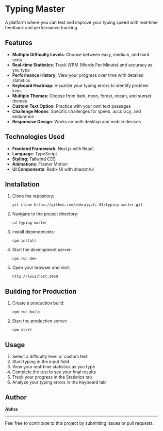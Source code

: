# Typing Master

A platform where you can test and improve your typing speed with real-time feedback and performance tracking.

## Features

- **Multiple Difficulty Levels**: Choose between easy, medium, and hard texts
- **Real-time Statistics**: Track WPM (Words Per Minute) and accuracy as you type
- **Performance History**: View your progress over time with detailed statistics
- **Keyboard Heatmap**: Visualize your typing errors to identify problem keys
- **Multiple Themes**: Choose from dark, neon, forest, ocean, and sunset themes
- **Custom Text Option**: Practice with your own text passages
- **Challenge Modes**: Specific challenges for speed, accuracy, and endurance
- **Responsive Design**: Works on both desktop and mobile devices

## Technologies Used

- **Frontend Framework**: Next.js with React
- **Language**: TypeScript
- **Styling**: Tailwind CSS
- **Animations**: Framer Motion
- **UI Components**: Radix UI with shadcn/ui

## Installation

1. Clone the repository:
   ```
   git clone https://github.com/abhrajyoti-01/typing-master.git
   ```

2. Navigate to the project directory:
   ```
   cd typing-master
   ```

3. Install dependencies:
   ```
   npm install
   ```

4. Start the development server:
   ```
   npm run dev
   ```

5. Open your browser and visit:
   ```
   http://localhost:3000
   ```

## Building for Production

1. Create a production build:
   ```
   npm run build
   ```

2. Start the production server:
   ```
   npm start
   ```

## Usage

1. Select a difficulty level or custom text
2. Start typing in the input field
3. View your real-time statistics as you type
4. Complete the test to see your final results
5. Track your progress in the Statistics tab
6. Analyze your typing errors in the Keyboard tab

## Author

**Abhra**

---

Feel free to contribute to this project by submitting issues or pull requests.
